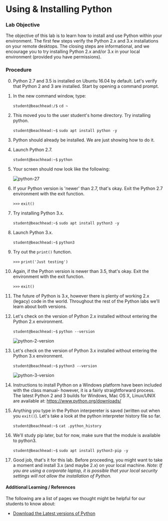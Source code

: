 # Using & Installing Python

### Lab Objective

The objective of this lab is to learn how to install and use Python within your environment. The first few steps verify the Python 2.x and 3.x installations on your remote desktops. The closing steps are informational, and we encourage you to try installing Python 2.x and/or 3.x in your local environment (provided you have permissions).

### Procedure

0. Python 2.7 and 3.5 is installed on Ubuntu 16.04 by default. Let's verify that Python 2 and 3 are installed. Start by opening a command prompt.

0. In the new command window, type:

    `student@beachhead:/$` `cd ~`

0. This moved you to the user student's home directory. Try installing python.

    `student@beachhead:~$` `sudo apt install python -y`

0. Python should already be installed. We are just showing how to do it.

0. Launch Python 2.7.

    `student@beachhead:~$` `python`

0. Your screen should now look like the following:

    ![python-27](https://alta3.com/static/images/python/python_install_001.png)
    
0. If your Python version is 'newer' than 2.7, that's okay. Exit the Python 2.7 environment with the exit function.

    `>>>` `exit()`

0. Try installing Python 3.x.

    `student@beachhead:~$` `sudo apt install python3 -y`

0. Launch Python 3.x.

    `student@beachhead:~$` `python3`

0. Try out the `print()` function.

    `>>>` `print('Just testing')`

0. Again, if the Python version is newer than 3.5, that's okay. Exit the environment with the exit function.

    `>>>` `exit()`
    
0. The future of Python is 3.x, however there is plenty of working 2.x (legacy) code in the world. Throughout the rest of the Python labs we'll learn about both versions.

0. Let's check on the version of Python 2.x installed without entering the Python 2.x environment.

    `student@beachhead:~$` `python --version`
    
    ![python-2-version](https://alta3.com/static/images/python/python_install_003.png)

0. Let's check on the version of Python 3.x installed without entering the Python 3.x environment.

    `student@beachhead:~$` `python3 --version`

    ![python-3-version](https://alta3.com/static/images/python/python_install_004.png)

0. Instructions to install Python on a Windows platform have been included with the class manual- however, it is a fairly straightforward process. The latest Python 2 and 3 builds for Windows, Mac OS X, Linux/UNIX are available at: https://www.python.org/downloads/

0. Anything you type in the Python interpereter is saved (written out when you `exit()`). Let's take a look at the python interpreter history file so far.

    `student@beachhead:~$` `cat .python_history`

0. We'll study pip later, but for now, make sure that the module is available to python3.

    `student@beachhead:~$` `sudo apt install python3-pip -y`
    
0. Good job, that's it for this lab. Before proceeding, you might want to take a moment and install 3.x (and maybe 2.x) on your local machine. *Note: If you are using a corporate laptop, it is possible that your local security settings will not allow the installation of Python.*

#### Additional Learning / References

The following are a list of pages we thought might be helpful for our students to know about:

* [Download the Latest versions of Python](https://www.python.org/downloads/)
